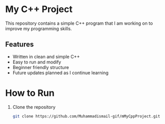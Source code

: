# My C++ Project

This repository contains a simple C++ program that I am working on to improve my programming skills.

## Features

- Written in clean and simple C++
- Easy to run and modify
- Beginner friendly structure
- Future updates planned as I continue learning

# How to Run

1. Clone the repository
   ```bash
   git clone https://github.com/Muhammadismail-gif/mMyCppProject.git
